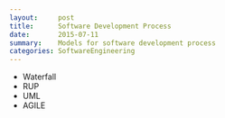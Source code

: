 ```yaml
---
layout:     post
title:      Software Development Process
date:       2015-07-11
summary:    Models for software development process
categories: SoftwareEngineering
---
```

- Waterfall
- RUP
- UML
- AGILE
